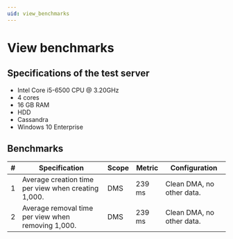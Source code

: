 ```yaml
---
uid: view_benchmarks
---
```


# View benchmarks

## Specifications of the test server

- Intel Core i5-6500 CPU @ 3.20GHz
- 4 cores
- 16 GB RAM
- HDD
- Cassandra
- Windows 10 Enterprise

## Benchmarks

| \# | Specification | Scope | Metric | Configuration |
| -- | ------------- | ----- | ------ | ------------- |
| 1 | Average creation time per view when creating 1,000. | DMS | 239 ms | Clean DMA, no other data. |
| 2 | Average removal time per view when removing 1,000. | DMS | 239 ms | Clean DMA, no other data. |
